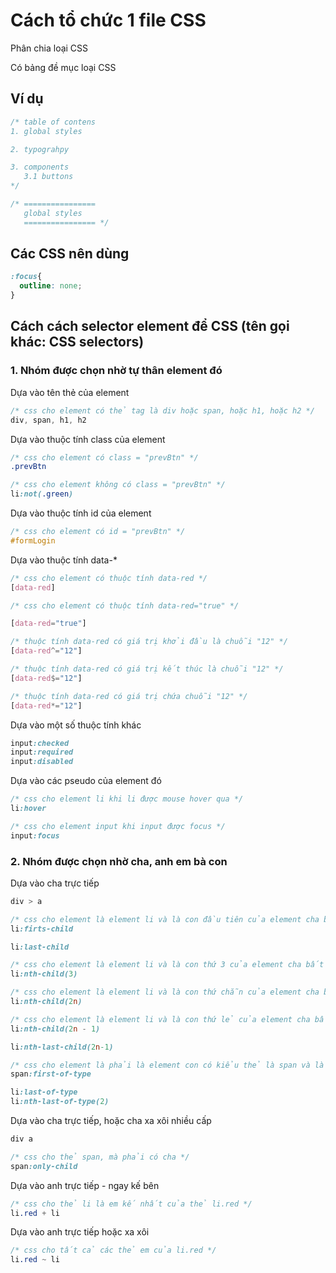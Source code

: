 # Cách tổ chức 1 file CSS 
Phân chia loại CSS 

Có bảng đề mục loại CSS

## Ví dụ 
```CSS
/* table of contens
1. global styles 

2. typograhpy

3. components
   3.1 buttons
*/
```

```CSS
/* ================
   global styles 
   ================ */

```

## Các CSS nên dùng 
```CSS
:focus{
  outline: none;
}

```

## Cách cách selector element để CSS (tên gọi khác: CSS selectors)
### 1. Nhóm được chọn nhờ tự thân element đó 
Dựa vào tên thẻ của element
```CSS
/* css cho element có thẻ tag là div hoặc span, hoặc h1, hoặc h2 */
div, span, h1, h2 
```

Dựa vào thuộc tính class của element
```CSS
/* css cho element có class = "prevBtn" */
.prevBtn 

/* css cho element không có class = "prevBtn" */
li:not(.green)
```

Dựa vào thuộc tính id của element
```CSS
/* css cho element có id = "prevBtn" */
#formLogin
```

Dựa vào thuộc tính data-*
```CSS
/* css cho element có thuộc tính data-red */
[data-red]

/* css cho element có thuộc tính data-red="true" */

[data-red="true"]

/* thuộc tính data-red có giá trị khởi đầu là chuỗi "12" */
[data-red^="12"]

/* thuộc tính data-red có giá trị kết thúc là chuỗi "12" */
[data-red$="12"]

/* thuộc tính data-red có giá trị chứa chuỗi "12" */
[data-red*="12"]
```

Dựa vào một số thuộc tính khác 
```CSS
input:checked
input:required
input:disabled
```

Dựa vào các pseudo của element đó
```CSS
/* css cho element li khi li được mouse hover qua */
li:hover 

/* css cho element input khi input được focus */
input:focus
```

### 2. Nhóm được chọn nhờ cha, anh em bà con
Dựa vào cha trực tiếp 
```CSS
div > a  

/* css cho element là element li và là con đầu tiên của element cha bất kỳ */
li:firts-child

li:last-child

/* css cho element là element li và là con thứ 3 của element cha bất kỳ */
li:nth-child(3)

/* css cho element là element li và là con thứ chẵn của element cha bất kỳ */
li:nth-child(2n)

/* css cho element là element li và là con thứ lẻ của element cha bất kỳ */
li:nth-child(2n - 1)

li:nth-last-child(2n-1)

/* css cho element là phải là element con có kiểu thẻ là span và là con đầu tiên theo kiểu thẻ span đó */
span:first-of-type

li:last-of-type
li:nth-last-of-type(2)
```

Dựa vào cha trực tiếp, hoặc cha xa xôi nhiều cấp 
```CSS
div a

/* css cho thẻ span, mà phải có cha */
span:only-child
```

Dựa vào anh trực tiếp - ngay kế bên 
```CSS
/* css cho thẻ li là em kế nhất của thẻ li.red */
li.red + li 
```

Dựa vào anh trực tiếp hoặc xa xôi 
```CSS
/* css cho tất cả các thẻ em của li.red */
li.red ~ li 
```

